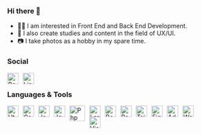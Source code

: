 ### Hi there 👀


- 👨‍💻 I am interested in Front End and Back End Development.
- 🎨 I also create studies and content in the field of UX/UI.
- 📷 I take photos as a hobby in my spare time.


### Social

<a href="https://behance.net/byrktr" target="_blank">
    <img align="left" alt="Behance" width="26px" src="https://cdn.jsdelivr.net/gh/devicons/devicon/icons/behance/behance-original.svg" style="margin-right:10px;" />
</a>
<a href="https://linkedin.com/in/byrktr" target="_blank">
    <img align="left" alt="Linkedin" width="26px" src="https://cdn.jsdelivr.net/gh/devicons/devicon/icons/linkedin/linkedin-original.svg" style="margin-right:10px;" />
</a>

<br/>


### Languages & Tools

<img align="left" alt="Html" width="26px" src="https://cdn.jsdelivr.net/gh/devicons/devicon/icons/html5/html5-original.svg" style="margin-right:10px;" />
<img align="left" alt="Css" width="26px" src="https://cdn.jsdelivr.net/gh/devicons/devicon/icons/css3/css3-original.svg" style="margin-right:10px;" />
<img align="left" alt="Js" width="26px" src="https://cdn.jsdelivr.net/gh/devicons/devicon/icons/javascript/javascript-original.svg" style="margin-right:10px;" />
<img align="left" alt="Jquery" width="26px" src="https://cdn.jsdelivr.net/gh/devicons/devicon/icons/jquery/jquery-original.svg" style="margin-right:10px;" />
<img align="left" alt="Php" width="36px" src="https://cdn.jsdelivr.net/gh/devicons/devicon/icons/php/php-original.svg" style="margin-right:10px;" />
<img align="left" alt="Laravel" width="26px" src="https://www.svgrepo.com/show/353985/laravel.svg" style="margin-right:10px;" />
<img align="left" alt="Bootstrap" width="26px" src="https://cdn.jsdelivr.net/gh/devicons/devicon/icons/bootstrap/bootstrap-original.svg" style="margin-right:10px;" />
<img align="left" alt="React" width="26px" src="https://cdn.jsdelivr.net/gh/devicons/devicon/icons/react/react-original.svg" style="margin-right:10px;" />
<img align="left" alt="Tailwind-css" width="26px" src="https://cdn.jsdelivr.net/gh/devicons/devicon/icons/tailwindcss/tailwindcss-plain.svg" style="margin-right:10px;" />
<img align="left" alt="Figma" width="26px" src="https://cdn.jsdelivr.net/gh/devicons/devicon/icons/figma/figma-original.svg" style="margin-right:10px;" />
<img align="left" alt="Adobe-xd" width="26px" src="https://cdn.jsdelivr.net/gh/devicons/devicon/icons/xd/xd-plain.svg" style="margin-right:10px;" />
<img align="left" alt="Wordpress" width="26px" src="https://cdn.jsdelivr.net/gh/devicons/devicon/icons/wordpress/wordpress-plain.svg" style="margin-right:10px;" />
<img align="left" alt="Visual-studio-code" width="26px" src="https://cdn.jsdelivr.net/gh/devicons/devicon/icons/vscode/vscode-original.svg" style="margin-right:50px;" />


